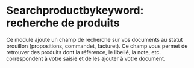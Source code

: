 # Searchproductbykeyword: recherche de produits

Ce module ajoute un champ de recherche sur vos documents au statut brouillon
(propositions, commandet, facturet). Ce champ vous permet de retrouver des produits dont
la référence, le libellé, la note, etc. correspondent à votre saisie et de les
ajouter à votre document.
